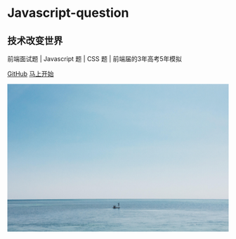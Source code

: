 # Javascript-question
## 技术改变世界
前端面试题 | Javascript 题 | CSS 题 | 前端届的3年高考5年模拟



[<i class="iconfont icon-github"></i> GitHub](https://github.com/sunniejs/javascript-question)
[马上开始 <i class="iconfont icon-down"></i>](#main)

<!-- background image -->
![](./_media/bg.jpg)
